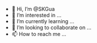- 👋 Hi, I’m @SKGua
- 👀 I’m interested in ...
- 🌱 I’m currently learning ...
- 💞️ I’m looking to collaborate on ...
- 📫 How to reach me ...

<!---
SKGua/SKGua is a ✨ special ✨ repository because its `README.md` (this file) appears on your GitHub profile.
You can click the Preview link to take a look at your changes.
--->

